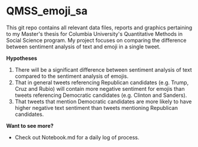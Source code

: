 # QMSS_emoji_sa

This git repo contains all relevant data files, reports and graphics pertaining to my Master's thesis for Columbia University's Quantitative Methods in Social Science program. My project focuses on comparing the difference between sentiment analysis of text and emoji in a single tweet.

**Hypotheses**

1. There will be a significant difference between sentiment analysis of text compared to the sentiment analysis of emojis. 
2. That in general tweets referencing Republican candidates (e.g. Trump, Cruz and Rubio) will contain more negative sentiment for emojis than tweets referencing Democratic candidates (e.g. Clinton and Sanders). 
3. That tweets that mention Democratic candidates are more likely to have higher negative text sentiment than tweets mentioning Republican candidates. 

**Want to see more?**
- Check out Notebook.md for a daily log of process. 
